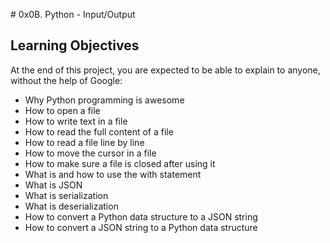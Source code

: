 ​‌‌‍⁡⁣⁢⁣# 0x0B. Python - Input/Output⁡​



## Learning Objectives
At the end of this project, you are expected to be able to explain to anyone, without the help of Google:


- Why Python programming is awesome
- How to open a file
- How to write text in a file
- How to read the full content of a file
- How to read a file line by line
- How to move the cursor in a file
- How to make sure a file is closed after using it
- What is and how to use the with statement
- What is JSON
- What is serialization
- What is deserialization
- How to convert a Python data structure to a JSON string
- How to convert a JSON string to a Python data structure

